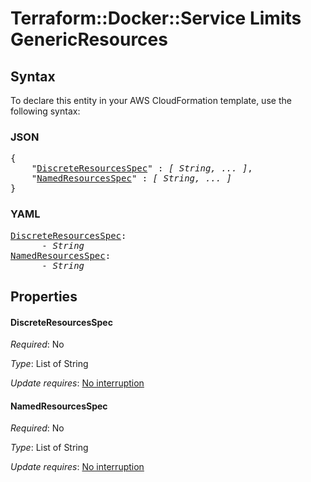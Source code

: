 # Terraform::Docker::Service Limits GenericResources

## Syntax

To declare this entity in your AWS CloudFormation template, use the following syntax:

### JSON

<pre>
{
    "<a href="#discreteresourcesspec" title="DiscreteResourcesSpec">DiscreteResourcesSpec</a>" : <i>[ String, ... ]</i>,
    "<a href="#namedresourcesspec" title="NamedResourcesSpec">NamedResourcesSpec</a>" : <i>[ String, ... ]</i>
}
</pre>

### YAML

<pre>
<a href="#discreteresourcesspec" title="DiscreteResourcesSpec">DiscreteResourcesSpec</a>: <i>
      - String</i>
<a href="#namedresourcesspec" title="NamedResourcesSpec">NamedResourcesSpec</a>: <i>
      - String</i>
</pre>

## Properties

#### DiscreteResourcesSpec

_Required_: No

_Type_: List of String

_Update requires_: [No interruption](https://docs.aws.amazon.com/AWSCloudFormation/latest/UserGuide/using-cfn-updating-stacks-update-behaviors.html#update-no-interrupt)

#### NamedResourcesSpec

_Required_: No

_Type_: List of String

_Update requires_: [No interruption](https://docs.aws.amazon.com/AWSCloudFormation/latest/UserGuide/using-cfn-updating-stacks-update-behaviors.html#update-no-interrupt)

